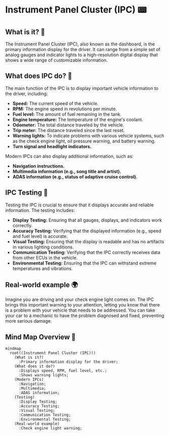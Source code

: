 # Instrument Panel Cluster (IPC) 📟

## What is it? 🤔

The Instrument Panel Cluster (IPC), also known as the dashboard, is the primary information display for the driver. It can range from a simple set of analog gauges and indicator lights to a high-resolution digital display that shows a wide range of customizable information.

## What does IPC do? 🧐

The main function of the IPC is to display important vehicle information to the driver, including:

*   **Speed:** The current speed of the vehicle.
*   **RPM:** The engine speed in revolutions per minute.
*   **Fuel level:** The amount of fuel remaining in the tank.
*   **Engine temperature:** The temperature of the engine's coolant.
*   **Odometer:** The total distance traveled by the vehicle.
*   **Trip meter:** The distance traveled since the last reset.
*   **Warning lights:** To indicate problems with various vehicle systems, such as the check engine light, oil pressure warning, and battery warning.
*   **Turn signal and headlight indicators.**

Modern IPCs can also display additional information, such as:

*   **Navigation instructions.**
*   **Multimedia information (e.g., song title and artist).**
*   **ADAS information (e.g., status of adaptive cruise control).**

## IPC Testing 🧪

Testing the IPC is crucial to ensure that it displays accurate and reliable information. The testing includes:

*   **Display Testing:** Ensuring that all gauges, displays, and indicators work correctly.
*   **Accuracy Testing:** Verifying that the displayed information (e.g., speed and fuel level) is accurate.
*   **Visual Testing:** Ensuring that the display is readable and has no artifacts in various lighting conditions.
*   **Communication Testing:** Verifying that the IPC correctly receives data from other ECUs in the vehicle.
*   **Environmental Testing:** Ensuring that the IPC can withstand extreme temperatures and vibrations.

## Real-world example 🌍

Imagine you are driving and your check engine light comes on. The IPC brings this important warning to your attention, letting you know that there is a problem with your vehicle that needs to be addressed. You can take your car to a mechanic to have the problem diagnosed and fixed, preventing more serious damage.

## Mind Map Overview 🧠

```mermaid
mindmap
  root((Instrument Panel Cluster (IPC)))
    (What is it?)
      :Primary information display for the driver;
    (What does it do?)
      :Displays speed, RPM, fuel level, etc.;
      :Shows warning lights;
    (Modern IPCs)
      :Navigation;
      :Multimedia;
      :ADAS information;
    (Testing)
      :Display Testing;
      :Accuracy Testing;
      :Visual Testing;
      :Communication Testing;
      :Environmental Testing;
    (Real-world example)
      :Check engine light warning;
```
